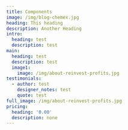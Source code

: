 ```yaml
---
title: Components
image: /img/blog-chemex.jpg
heading: This heading
description: Another Heading
intro:
  heading: test
  description: test
main:
  heading: test
  description: test
  image1:
    image: /img/about-reinvest-profits.jpg
testimonials:
  - author: test
    designer_notes: test
    quote: test
full_image: /img/about-reinvest-profits.jpg
pricing:
  heading: '0.00'
  description: none
---
```


